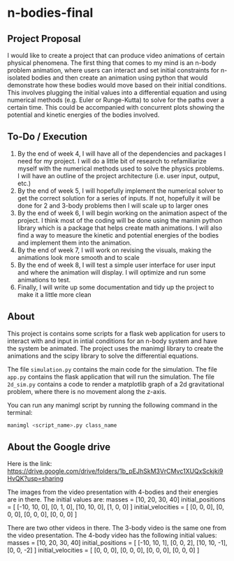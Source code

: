 # n-bodies-final

## Project Proposal

I would like to create a project that can produce video animations of certain physical phenomena. The first thing that comes to my mind is an n-body problem animation, where users can interact and set initial constraints for n-isolated bodies and then create an animation using python that would demonstrate how these bodies would move based on their initial conditions. This involves plugging the initial values into a differential equation and using numerical methods (e.g. Euler or Runge-Kutta) to solve for the paths over a certain time. This could be accompanied with concurrent plots showing the potential and kinetic energies of the bodies involved.


## To-Do / Execution

1. By the end of week 4, I will have all of the dependencies and packages I need for my project. I will do a little bit of research to refamiliarize myself with the numerical methods used to solve the physics problems. I will have an outline of the project architecture (i.e. user input, output, etc.)
2. By the end of week 5, I will hopefully implement the numerical solver to get the correct solution for a series of inputs. If not, hopefully it will be done for 2 and 3-body problems then I will scale up to larger ones
3. By the end of week 6, I will begin working on the animation aspect of the project. I think most of the coding will be done using the manim python library which is a package that helps create math animations. I will also find a way to measure the kinetic and potential energies of the bodies and implement them into the animation.
4. By the end of week 7, I will work on revising the visuals, making the animations look more smooth and to scale
5. By the end of week 8, I will test a simple user interface for user input and where the animation will display. I will optimize and run some animations to test.
6. Finally, I will write up some documentation and tidy up the project to make it a little more clean

## About

This project is contains some scripts for a flask web application for users to interact with and input in intial conditions for an n-body system and have the system be animated. The project uses the manimgl library to create the animations and the scipy library to solve the differential equations. 

The file ```simulation.py``` contains the main code for the simulation. The file ```app.py``` contains the flask application that will run the simulation. The file ```2d_sim.py``` contains a code to render a matplotlib graph of a 2d gravitational problem, where there is no movement along the z-axis. 

You can run any manimgl script by running the following command in the terminal:
```bash
manimgl <script_name>.py class_name
```

## About the Google drive

Here is the link: https://drive.google.com/drive/folders/1b_pEJhSkM3VrCMvc1XUQxSckjki9HvQK?usp=sharing

The images from the video presentation with 4-bodies and their energies are in there. The initial values are:
masses = [10, 20, 30, 40] 
initial_positions = [
            [-10, 10, 0],
            [0, 1, 0],
            [10, 10, 0],
            [1, 0, 0]
        ]
initial_velocities = [
            [0, 0, 0],
            [0, 0, 0],
            [0, 0, 0],
            [0, 0, 0]
        ]

There are two other videos in there. The 3-body video is the same one from the video presentation. The 4-body video has the following initial values:
masses = [10, 20, 30, 40]
initial_positions = [
    [-10, 10, 1],
    [0, 0, 2],
    [10, 10, -1],
    [0, 0, -2]
]
initial_velocities = [
    [0, 0, 0],
    [0, 0, 0],
    [0, 0, 0],
    [0, 0, 0]
]

